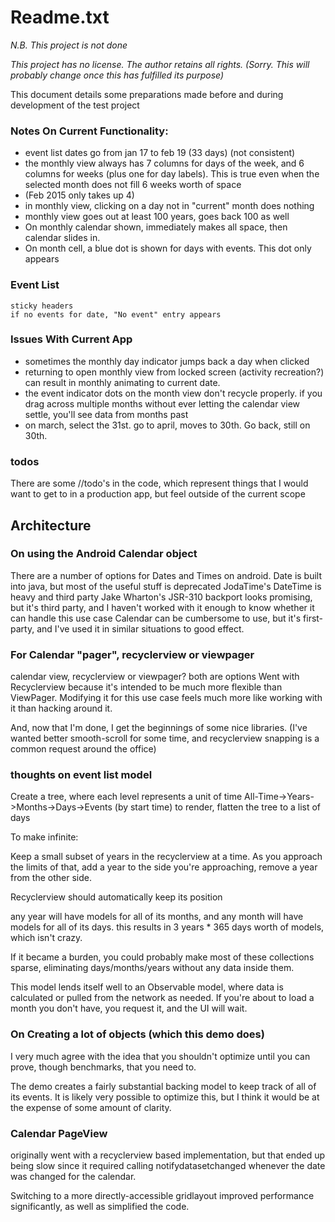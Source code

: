 # Readme.txt

*N.B. This project is not done* 

*This project has no license. The author retains all rights. (Sorry. This will probably change once this has fulfilled its purpose)* 

This document details some preparations made before and during development of the test project

### Notes On Current Functionality:


 - event list dates go from jan 17 to feb 19 (33 days) (not consistent)
 - the monthly view always has 7 columns for days of the week, and 6 columns for weeks (plus one for day labels). This is true even when the selected month does not fill 6 weeks worth of space
 - (Feb 2015 only takes up 4)
 - in monthly view, clicking on a day not in "current" month does nothing
 - monthly view goes out at least 100 years, goes back 100 as well
 - On monthly calendar shown, immediately makes all space, then calendar slides in.
 - On month cell, a blue dot is shown for days with events. This dot only appears 

### Event List
    sticky headers
    if no events for date, "No event" entry appears


### Issues With Current App
 - sometimes the monthly day indicator jumps back a day when clicked
 - returning to open monthly view from locked screen (activity recreation?) can result in monthly animating to current date.
 - the event indicator dots on the month view don't recycle properly. if you drag across multiple months without ever letting the calendar view settle, you'll see data from months past 
 - on march, select the 31st. go to april, moves to 30th. Go back, still on 30th. 


### todos
There are some //todo's in the code, which represent things that I would want to get to in a production app, but feel outside of the current scope

## Architecture
### On using the Android Calendar object
There are a number of options for Dates and Times on android. 
Date is built into java, but most of the useful stuff is deprecated
JodaTime's DateTime is heavy and third party
Jake Wharton's JSR-310 backport looks promising, but it's third party, and I haven't worked with it enough to know whether it can handle this use case
Calendar can be cumbersome to use, but it's first-party, and I've used it in similar situations to good effect. 

### For Calendar "pager", recyclerview or viewpager
calendar view, recyclerview or viewpager?
both are options
Went with Recyclerview because it's intended to be much more flexible than ViewPager. Modifying it for this use case feels much more like working with it than hacking around it. 

And, now that I'm done, I get the beginnings of some nice libraries. (I've wanted better smooth-scroll for some time, and recyclerview snapping is a common request around the office)

### thoughts on event list model
Create a tree, where each level represents a unit of time
All-Time->Years->Months->Days->Events (by start time)
to render, flatten the tree to a list of days

To make infinite: 

Keep a small subset of years in the recyclerview at a time. As you approach the limits of that, add a year to the side you're approaching, remove a year from the other side. 

Recyclerview should automatically keep its position

any year will have models for all of its months, and any month will have models for all of its days. this results in 3 years * 365 days worth of models, which isn't crazy.

If it became a burden, you could probably make most of these collections sparse, eliminating days/months/years without any data inside them. 

This model lends itself well to an Observable model, where data is calculated or pulled from the network as needed. If you're about to load a month you don't have, you request it, and the UI will wait. 

### On Creating a lot of objects (which this demo does)
I very much agree with the idea that you shouldn't optimize until you can prove, though benchmarks, that you need to. 

The demo creates a fairly substantial backing model to keep track of all of its events. It is likely very possible to optimize this, but I think it would be at the expense of some amount of clarity. 

### Calendar PageView
originally went with a recyclerview based implementation, but that ended up being slow since it required calling notifydatasetchanged whenever the date was changed for the calendar. 

Switching to a more directly-accessible gridlayout improved performance significantly, as well as simplified the code. 
